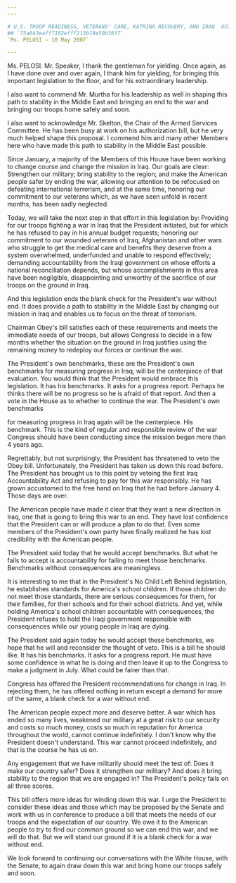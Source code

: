```yaml
---
---

# U.S. TROOP READINESS, VETERANS' CARE, KATRINA RECOVERY, AND IRAQ  ACCOUNTABILITY APPROPRIATIONS ACT, 2007
## `75a643eaff7102efff213b19e50b36f7`
`Ms. PELOSI — 10 May 2007`

---
```



Ms. PELOSI. Mr. Speaker, I thank the gentleman for yielding. Once 
again, as I have done over and over again, I thank him for yielding, 
for bringing this important legislation to the floor, and for his 
extraordinary leadership.

I also want to commend Mr. Murtha for his leadership as well in 
shaping this path to stability in the Middle East and bringing an end 
to the war and bringing our troops home safely and soon.

I also want to acknowledge Mr. Skelton, the Chair of the Armed 
Services Committee. He has been busy at work on his authorization bill, 
but he very much helped shape this proposal. I commend him and many 
other Members here who have made this path to stability in the Middle 
East possible.



Since January, a majority of the Members of this House have been 
working to change course and change the mission in Iraq. Our goals are 
clear: Strengthen our military; bring stability to the region; and make 
the American people safer by ending the war, allowing our attention to 
be refocused on defeating international terrorism, and at the same 
time, honoring our commitment to our veterans which, as we have seen 
unfold in recent months, has been sadly neglected.

Today, we will take the next step in that effort in this legislation 
by: Providing for our troops fighting a war in Iraq that the President 
initiated, but for which he has refused to pay in his annual budget 
requests; honoring our commitment to our wounded veterans of Iraq, 
Afghanistan and other wars who struggle to get the medical care and 
benefits they deserve from a system overwhelmed, underfunded and unable 
to respond effectively; demanding accountability from the Iraqi 
government on whose efforts a national reconciliation depends, but 
whose accomplishments in this area have been negligible, disappointing 
and unworthy of the sacrifice of our troops on the ground in Iraq.

And this legislation ends the blank check for the President's war 
without end. It does provide a path to stability in the Middle East by 
changing our mission in Iraq and enables us to focus on the threat of 
terrorism.

Chairman Obey's bill satisfies each of these requirements and meets 
the immediate needs of our troops, but allows Congress to decide in a 
few months whether the situation on the ground in Iraq justifies using 
the remaining money to redeploy our forces or continue the war.

The President's own benchmarks, these are the President's own 
benchmarks for measuring progress in Iraq, will be the centerpiece of 
that evaluation. You would think that the President would embrace this 
legislation. It has his benchmarks. It asks for a progress report. 
Perhaps he thinks there will be no progress so he is afraid of that 
report. And then a vote in the House as to whether to continue the war. 
The President's own benchmarks


for measuring progress in Iraq again will be the centerpiece. His 
benchmark. This is the kind of regular and responsible review of the 
war Congress should have been conducting since the mission began more 
than 4 years ago.

Regrettably, but not surprisingly, the President has threatened to 
veto the Obey bill. Unfortunately, the President has taken us down this 
road before. The President has brought us to this point by vetoing the 
first Iraq Accountability Act and refusing to pay for this war 
responsibly. He has grown accustomed to the free hand on Iraq that he 
had before January 4. Those days are over.

The American people have made it clear that they want a new direction 
in Iraq, one that is going to bring this war to an end. They have lost 
confidence that the President can or will produce a plan to do that. 
Even some members of the President's own party have finally realized he 
has lost credibility with the American people.

The President said today that he would accept benchmarks. But what he 
fails to accept is accountability for failing to meet those benchmarks. 
Benchmarks without consequences are meaningless.

It is interesting to me that in the President's No Child Left Behind 
legislation, he establishes standards for America's school children. If 
those children do not meet those standards, there are serious 
consequences for them, for their families, for their schools and for 
their school districts. And yet, while holding America's school 
children accountable with consequences, the President refuses to hold 
the Iraqi government responsible with consequences while our young 
people in Iraq are dying.

The President said again today he would accept these benchmarks, we 
hope that he will and reconsider the thought of veto. This is a bill he 
should like. It has his benchmarks. It asks for a progress report. He 
must have some confidence in what he is doing and then leave it up to 
the Congress to make a judgment in July. What could be fairer than 
that.

Congress has offered the President recommendations for change in 
Iraq. In rejecting them, he has offered nothing in return except a 
demand for more of the same, a blank check for a war without end.

The American people expect more and deserve better. A war which has 
ended so many lives, weakened our military at a great risk to our 
security and costs so much money, costs so much in reputation for 
America throughout the world, cannot continue indefinitely. I don't 
know why the President doesn't understand. This war cannot proceed 
indefinitely, and that is the course he has us on.

Any engagement that we have militarily should meet the test of: Does 
it make our country safer? Does it strengthen our military? And does it 
bring stability to the region that we are engaged in? The President's 
policy fails on all three scores.

This bill offers more ideas for winding down this war. I urge the 
President to consider these ideas and those which may be proposed by 
the Senate and work with us in conference to produce a bill that meets 
the needs of our troops and the expectation of our country. We owe it 
to the American people to try to find our common ground so we can end 
this war, and we will do that. But we will stand our ground if it is a 
blank check for a war without end.

We look forward to continuing our conversations with the White House, 
with the Senate, to again draw down this war and bring home our troops 
safely and soon.